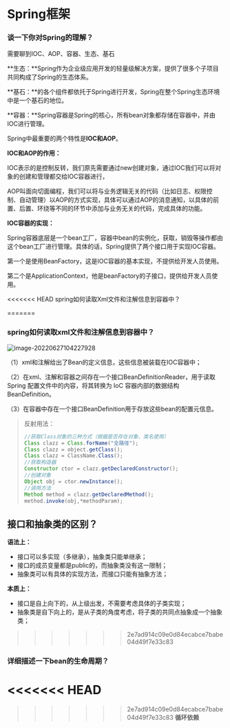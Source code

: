 # Spring框架

### 谈一下你对Spring的理解？

需要聊到IOC、AOP、容器、生态、基石

**生态：**Spring作为企业级应用开发的轻量级解决方案，提供了很多个子项目共同构成了Spring的生态体系。

**基石：**的各个组件都依托于Spring进行开发，Spring在整个Spring生态环境中是一个基石的地位。

**容器：**Spring容器是Spring的核心，所有bean对象都存储在容器中，并由IOC进行管理。

Spring中最重要的两个特性是**IOC和AOP**。

**IOC和AOP的作用：**

IOC表示的是控制反转，我们原先需要通过new创建对象，通过IOC我们可以将对象的创建和管理都交给IOC容器进行，

AOP叫面向切面编程，我们可以将与业务逻辑无关的代码（比如日志、权限控制、自动管理）以AOP的方式实现，具体可以通过AOP的消息通知，以具体的前置、后置、环绕等不同的环节中添加与业务无关的代码，完成具体的功能。

**IOC容器的实现：**

Spring容器底层是一个bean工厂，容器中bean的实例化，获取，销毁等操作都由这个bean工厂进行管理。具体的话，Spring提供了两个接口用于实现IOC容器。

第一个是使用BeanFactory，这是IOC容器的基本实现，不提供给开发人员使用。

第二个是ApplicationContext，他是beanFactory的子接口，提供给开发人员使用。



<<<<<<< HEAD
spring如何读取Xml文件和注解信息到容器中？




=======
### spring如何读取xml文件和注解信息到容器中？

![image-20220627104227928](C:\Users\TRT\AppData\Roaming\Typora\typora-user-images\image-20220627104227928.png)

（1）xml和注解给出了Bean的定义信息，这些信息被装载在IOC容器中；

（2）在xml、注解和容器之间存在一个接口BeanDefinitionReader，用于读取 Spring 配置文件中的内容，将其转换为 IoC 容器内部的数据结构BeanDefinition。

（3）在容器中存在一个接口BeanDefinition用于存放这些bean的配置元信息。

> 反射用法：
>
> ```java
> //获取Class对象的三种方式（根据是否存在对象、类名使用）
> Class clazz = Class.forName("全路径");
> Class clazz = object.getClass();
> Class clazz = ClassName.Class(); 
> //获取构造器
> Constructor ctor = clazz.getDeclaredConstructor();
> //创建对象
> Object obj = ctor.newInstance();
> //调用方法
> Method method = clazz.getDeclaredMethod();
> method.invoke(obj,*methodParam);
> ```
>
> 



## 接口和抽象类的区别？

**语法上：**

* 接口可以多实现（多继承），抽象类只能单继承；
* 接口的成员变量都是public的，而抽象类没有这一限制；
* 抽象类可以有具体的实现方法，而接口只能有抽象方法；

**本质上：**

* 接口是自上向下的，从上级出发，不需要考虑具体的子类实现；
* 抽象类是自下向上的，是从子类的角度考虑，将子类的共同点抽象成一个抽象类；
>>>>>>> 2e7ad914c09e0d84ecabce7babe04d49f7e33c83



### 详细描述一下bean的生命周期？



<<<<<<< HEAD
=======




>>>>>>> 2e7ad914c09e0d84ecabce7babe04d49f7e33c83
**循环依赖**